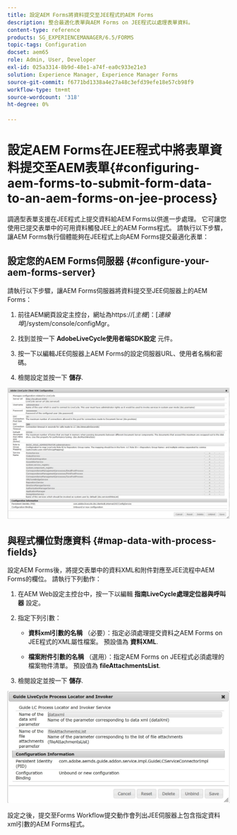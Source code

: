 ```yaml
---
title: 設定AEM Forms將資料提交至JEE程式的AEM Forms
description: 整合最適化表單與AEM Forms on JEE程式以處理表單資料。
content-type: reference
products: SG_EXPERIENCEMANAGER/6.5/FORMS
topic-tags: Configuration
docset: aem65
role: Admin, User, Developer
exl-id: 025a3314-8b9d-48e1-a74f-ea0c933e21e3
solution: Experience Manager, Experience Manager Forms
source-git-commit: f6771bd1338a4e27a48c3efd39efe18e57cb98f9
workflow-type: tm+mt
source-wordcount: '318'
ht-degree: 0%

---
```


# 設定AEM Forms在JEE程式中將表單資料提交至AEM表單{#configuring-aem-forms-to-submit-form-data-to-an-aem-forms-on-jee-process}

調適型表單支援在JEE程式上提交資料給AEM Forms以供進一步處理。 它可讓您使用已提交表單中的可用資料觸發JEE上的AEM Forms程式。 請執行以下步驟，讓AEM Forms執行個體能夠在JEE程式上向AEM Forms提交最適化表單：

## 設定您的AEM Forms伺服器 {#configure-your-aem-forms-server}

請執行以下步驟，讓AEM Forms伺服器將資料提交至JEE伺服器上的AEM Forms：

1. 前往AEM網頁設定主控台，網址為https://[*主機*]：[*連線埠*]/system/console/configMgr。

1. 找到並按一下 **AdobeLiveCycle使用者端SDK設定** 元件。
1. 按一下以編輯JEE伺服器上AEM Forms的設定伺服器URL、使用者名稱和密碼。
1. 檢閱設定並按一下 **儲存**.

![AdobeLiveCycle使用者端SDK設定](assets/clientsdkconfiguration.jpg)

## 與程式欄位對應資料 {#map-data-with-process-fields}

設定AEM Forms後，將提交表單中的資料XML和附件對應至JEE流程中AEM Forms的欄位。 請執行下列動作：

1. 在AEM Web設定主控台中，按一下以編輯 **指南LiveCycle處理定位器與呼叫器** 設定。
1. 指定下列引數：

   * **資料xml引數的名稱** （必要）：指定必須處理提交資料之AEM Forms on JEE程式的XML屬性檔案。 預設值為 **資料XML**.

   * **檔案附件引數的名稱** （選用）：指定AEM Forms on JEE程式必須處理的檔案物件清單。 預設值為 **fileAttachmentsList**.

1. 檢閱設定並按一下 **儲存**.

![指南LiveCycle處理定位器與呼叫器](assets/test3.jpg)

設定之後，提交至Forms Workflow提交動作會列出JEE伺服器上包含指定資料xml引數的AEM Forms程式。
